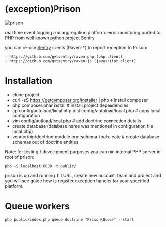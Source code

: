 (exception)Prison
=======================

![prison](https://raw.github.com/dzhibas/prison/master/public/images/prison-logo.png)

real time event logging and aggregation platform. error monitoring ported to PHP from well known python project Sentry

you can re-use [Sentry](https://github.com/getsentry/sentry) clients (Raven-*) to report exception to Prison:

    - https://github.com/getsentry/raven-php (php client)
    - https://github.com/getsentry/raven-js (javascript client)

Installation
===============

* clone project
* curl -sS https://getcomposer.org/installer | php  # install composer
* php composer.phar install # install project dependencies
* cp config/autoload/local.php.dist config/autoload/local.php # copy local configuration
* vim config/autload/local.php # add doctrine connection details
* create database (database name was mentioned in configuration file local.php)
* vendor/bin/doctrine-module orm:schema-tool:create # create database schemas out of doctrine entities

Note: for testing / development purposes you can run internal PHP server in root of prison:

    php -S localhost:8080 -t public/

prison is up and running. hit URL, create new account, team and project and you will see guide how to register
exception handler for your specified platform.

Queue workers
================

    php public/index.php queue doctrine "Prison\Queue" --start